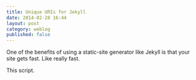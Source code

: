 ```yaml
---
title: Unique URIs for Jekyll
date: 2014-02-28 16:44
layout: post
category: weblog
published: false
---
```

One of the benefits of using a static-site generator like Jekyll is that your site gets fast. Like really fast. 

<script src="https://gist.github.com/kyledreger/9280676.js"></script>

This script. 